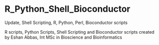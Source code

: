 # R_Python_Shell_Bioconductor
Update, Shell Scripting, R, Python, Perl, Bioconductor scripts

R scripts, Python Scripts, Shell Scripting and Bioconductor scripts created by Eshan Abbas, Int MSc in Bioscience and Bioinformatics
